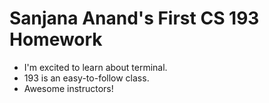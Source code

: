 # Sanjana Anand's First CS 193 Homework

- I'm excited to learn about terminal.
- 193 is an easy-to-follow class.
- Awesome instructors!
